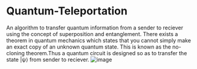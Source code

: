 # Quantum-Teleportation
An algorithm to transfer quantum information from a sender to reciever using the concept of superposition and entanglement.
There exists a theorem in quantum mechanics which states that you cannot simply make an exact copy of an unknown quantum state. This is known as the no-cloning theorem.Thus a quantum circuit is designed so as to transfer the state |ψ⟩ from sender to reciever.
![image](https://user-images.githubusercontent.com/82452505/123994832-6336a680-d9eb-11eb-9de7-523a3d7d104f.png)



